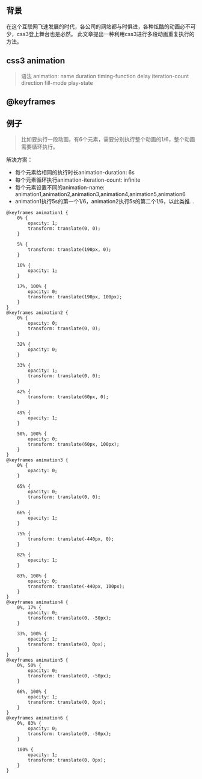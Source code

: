 ## 背景
在这个互联网飞速发展的时代，各公司的网站都与时俱进，各种炫酷的动画必不可少，css3登上舞台也是必然。
此文章提出一种利用css3进行多段动画重复执行的方法。

## css3 animation
> 语法
> animation: name duration timing-function delay iteration-count direction fill-mode play-state

## @keyframes


## 例子
> 比如要执行一段动画，有6个元素，需要分别执行整个动画的1/6，整个动画需要循环执行。

解决方案：
- 每个元素给相同的执行时长animation-duration: 6s
- 每个元素循环执行animation-iteration-count: infinite
- 每个元素设置不同的animation-name: animation1,animation2,animation3,animation4,animation5,animation6
- animation1执行5s的第一个1/6，animation2执行5s的第二个1/6，以此类推...
```
@keyframes animation1 {
    0% {
        opacity: 1;
        transform: translate(0, 0);
    }

    5% {
        transform: translate(190px, 0);
    }

    16% {
        opacity: 1;
    }

    17%, 100% {
        opacity: 0;
        transform: translate(190px, 100px);
    }
}
@keyframes animation2 {
    0% {
        opacity: 0;
        transform: translate(0, 0);
    }

    32% {
        opacity: 0;
    }

    33% {
        opacity: 1;
        transform: translate(0, 0);
    }

    42% {
        transform: translate(60px, 0);
    }

    49% {
        opacity: 1;
    }

    50%, 100% {
        opacity: 0;
        transform: translate(60px, 100px);
    }
}
@keyframes animation3 {
    0% {
        opacity: 0;
    } 

    65% {
        opacity: 0;
        transform: translate(0, 0);
    }

    66% {
        opacity: 1;
    }

    75% {
        transform: translate(-440px, 0);
    }
    
    82% {
        opacity: 1;
    }

    83%, 100% {
        opacity: 0;
        transform: translate(-440px, 100px);
    }
}
@keyframes animation4 {
    0%, 17% {
        opacity: 0;
        transform: translate(0, -50px);
    }

    33%, 100% {
        opacity: 1;
        transform: translate(0, 0px);
    }
}
@keyframes animation5 {
    0%, 50% {
        opacity: 0;
        transform: translate(0, -50px);
    }

    66%, 100% {
        opacity: 1;
        transform: translate(0, 0px);
    }
}
@keyframes animation6 {
    0%, 83% {
        opacity: 0;
        transform: translate(0, -50px);
    }

    100% {
        opacity: 1;
        transform: translate(0, 0px);
    }
}
```